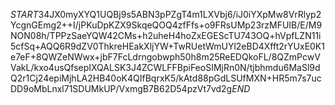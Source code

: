 $START$34JX0myXYQ1UQBj9s5ABN3pPZgT4m1LXVbj6/iJ0iYXpMw8VrRlyp2YcgnGEmg2++I/jPKuDpKZX9SkqeQOQ4zfFfs+o9FRsUMp23rzMFUIB/E/M9NON08h/TPPzSaeYQW42CMs+h2uheH4hoZxEGEScTU743OQ+hVpfLZN11i5cfSq+AQQ6R9dZV0ThkreHEakXljYW+TwRUetWmUYl2eBD4Xfft2rYUxE0K1e7eF+8QWZeNWwx+jbF7FcLdrngobwph50h8m25ReEDQkoFL/8QZmPcwVVakL/kxo4usQfsepIXQALSK3J4ZCWLFFBpiFeoSIMjRn0N/tjbhmdu6MaSl9dQ2r1Cj24epiMjhLA2HB40oK4QIfBqrxK5/kAtd88pGdLSUfMXN+HR5m7s7ucDD9oMbLnxl71SDUMkUP/VxmgB7B62D54pzVt7vd2g$END$